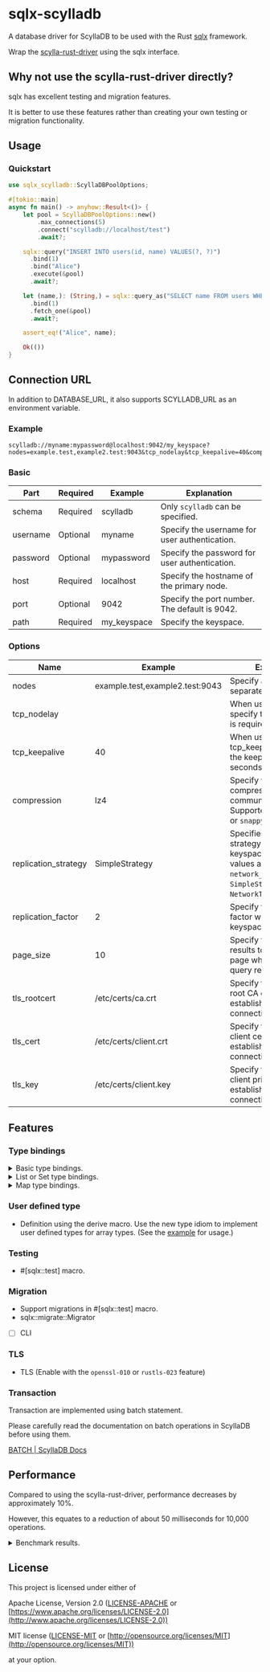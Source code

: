 # sqlx-scylladb

A database driver for ScyllaDB to be used with the Rust [sqlx](https://github.com/launchbadge/sqlx) framework.

Wrap the [scylla-rust-driver](https://github.com/scylladb/scylla-rust-driver) using the sqlx interface.

## Why not use the scylla-rust-driver directly?

sqlx has excellent testing and migration features.

It is better to use these features rather than creating your own testing or migration functionality.

## Usage

### Quickstart

```rust
use sqlx_scylladb::ScyllaDBPoolOptions;

#[tokio::main]
async fn main() -> anyhow::Result<()> {
    let pool = ScyllaDBPoolOptions::new()
        .max_connections(5)
        .connect("scylladb://localhost/test")
        .await?;

    sqlx::query("INSERT INTO users(id, name) VALUES(?, ?)")
      .bind(1)
      .bind("Alice")
      .execute(&pool)
      .await?;

    let (name,): (String,) = sqlx::query_as("SELECT name FROM users WHERE id = ?")
      .bind(1)
      .fetch_one(&pool)
      .await?;

    assert_eq!("Alice", name);

    Ok(())
}
```

## Connection URL

In addition to DATABASE_URL, it also supports SCYLLADB_URL as an environment variable.

### Example

```url
scylladb://myname:mypassword@localhost:9042/my_keyspace?nodes=example.test,example2.test:9043&tcp_nodelay&tcp_keepalive=40&compression=lz4&replication_strategy=simple&replication_factor=2&page_size=10
```

### Basic

| Part     | Required | Example     | Explanation                                   |
|----------|----------|-------------|-----------------------------------------------|
| schema   | Required | scylladb    | Only `scylladb` can be specified.             |
| username | Optional | myname      | Specify the username for user authentication. |
| password | Optional | mypassword  | Specify the password for user authentication. |
| host     | Required | localhost   | Specify the hostname of the primary node.     |
| port     | Optional | 9042        | Specify the port number. The default is 9042. |
| path     | Required | my_keyspace | Specify the keyspace.                         |

### Options

| Name                 | Example                         | Explanation                                                                                                                                                  |
|----------------------|---------------------------------|--------------------------------------------------------------------------------------------------------------------------------------------------------------|
| nodes                | example.test,example2.test:9043 | Specify additional nodes separated by commas.                                                                                                                |
| tcp_nodelay          |                                 | When using tcp_nodelay, specify the key. No value is required.                                                                                               |
| tcp_keepalive        | 40                              | When using tcp_keepalive, specify the keepalive interval in seconds.                                                                                         |
| compression          | lz4                             | Specify when compressing communication data. Supported values are `lz4` or `snappy`.                                                                         |
| replication_strategy | SimpleStrategy                  | Specifies the replication strategy when creating a keyspace. Supported values are `simple`, `network_topology`, `SimpleStrategy`, `NetworkTopologyStrategy`. |
| replication_factor   | 2                               | Specify the replication factor when creating a keyspace.                                                                                                     |
| page_size            | 10                              | Specify the number of results to retrieve per page when receiving query results.                                                                             |
| tls_rootcert         | /etc/certs/ca.crt               | Specify the path to the root CA certificate when establishing a TLS connection.                                                                              |
| tls_cert             | /etc/certs/client.crt           | Specify the path to the client certificate when establishing a TLS connection                                                                                |
| tls_key              | /etc/certs/client.key           | Specify the path to the client private key when establishing a TLS connection                                                                                |

## Features

### Type bindings

<!-- markdownlint-disable MD033 -->

<details>
<summary>Basic type bindings.</summary>

- ASCII (&str, String, Box\<str>, Cow\<'_, str>, Rc\<str>, Arc\<str>)
- TEXT (&str, String, Box\<str>, Cow\<'_, str>, Rc\<str>, Arc\<str>)
- BOOLEAN (bool)
- TINYINT (i8)
- SMALLINT (i16)
- INT (i32)
- BIGINT (i64)
- FLOAT (f32)
- DOUBLE (f64)
- BLOB (Vec\<u8>)
- UUID (uuid::Uuid)
- TIMEUUID (scylla::value::CqlTimeuuid)
- TIMESTAMP (scylla::value::CqlTimestamp, chrono::DateTime\<Utc>, time::OffsetDateTime)
- DATE (scylla::value::CqlDate, chrono::NaiveDate, time::Date)
- TIME (scylla::value::CqlTime, chrono::NaiveTime, time::Time)
- INET (std::net::IpAddr)
- DECIMAL (bigdecimal::Decimal)
- Counter (deserialize only) (scylla::value::Counter)
- Duration
- [ ] Varint

</details>

<details>
<summary>List or Set type bindings.</summary>

- LIST\<ASCII>, SET\<ASCII> ([&str], Vec\<String>)
- LIST\<TEXT>, SET\<TEXT> ([&str], Vec\<String>)
- LIST\<BOOLEAN>, SET\<BOOLEAN> (Vec\<bool>)
- LIST\<TINYINT>, SET\<TINYINT> (Vec\<i8>)
- LIST\<SMALLINT>, SET\<SMALLINT> (Vec\<i16>)
- LIST\<INT>, SET\<INT> (Vec\<i32>)
- LIST\<BIGINT>, SET\<BIGINT> (Vec\<i64>)
- LIST\<FLOAT>, SET\<FLOAT> (Vec\<f32>)
- LIST\<DOUBLE>, SET\<DOUBLE> (Vec\<f64>)
- LIST\<BLOB>, SET\<BLOB> (Vec\<Vec\<u8>>)
- LIST\<UUID>, SET\<UUID> (Vec\<uuid::Uuid>)
- LIST\<TIMEUUID>, SET\<TIMEUUID> (Vec\<scylla::value::CqlTimeuuid>)
- LIST\<TIMESTAMP>, SET\<TIMESTAMP> (Vec\<scylla::value::CqlTimestamp>, Vec\<chrono::DateTime\<Utc>>, Vec\<time::OffsetDateTime>)
- LIST\<DATE>, SET\<DATE> (Vec\<scylla::value::CqlDate>, Vec\<chrono::NaiveDate>, Vec\<time::Date>)
- LIST\<TIME>, SET\<TIME> (Vec\<scylla::value::CqlTime>, Vec\<chrono::NaiveTime>, Vec\<time::Time>)
- LIST\<INET>, SET\<INET> (Vec\<std::net::IpAddr>)
- LIST\<DECIMAL>, SET\<DECIMAL> (Vec\<bigdecimal::Decimal>)
- LIST\<DURATION> (Vec\<scylla::value::CqlDuration>)
- [ ] Varint

</details>

<details>
<summary>Map type bindings.</summary>

- MAP\<ASCII, ASCII>, MAP\<ASCII, TEXT>, MAP\<TEXT, ASCII>, MAP\<TEXT, TEXT> (HashMap\<String, String>)
- MAP\<ASCII, BOOLEAN>, MAP\<TEXT, BOOLEAN> (HashMap\<String, bool>)
- MAP\<ASCII, TINYINT>, MAP\<TEXT, TINYINT> (HashMap\<String, i8>)
- MAP\<ASCII, SMALLINT>, MAP\<TEXT, SMALLINT> (HashMap\<String, i16>)
- MAP\<ASCII, INT>, MAP\<TEXT, INT> (HashMap\<String, i32>)
- MAP\<ASCII, BIGINT>, MAP\<TEXT, BIGINT> (HashMap\<String, i64>)
- MAP\<ASCII, FLOAT>, MAP\<TEXT, FLOAT> (HashMap\<String, f32>)
- MAP\<ASCII, DOUBLE>, MAP\<TEXT, DOUBLE> (HashMap\<String, f64>)
- MAP\<ASCII, UUID>, MAP\<TEXT, UUID> (HashMap\<String, uuid::Uuid>)
- MAP\<ASCII, INET>, MAP\<TEXT, INET> (HashMap\<String, IpAddr>)

</details>

<!-- markdownlint-enable MD033 -->

### User defined type

- Definition using the derive macro. Use the new type idiom to implement user defined types for array types. (See the [example](https://github.com/masato-hi/sqlx-scylladb/blob/main/examples/user_defined_type.rs) for usage.)

### Testing

- #[sqlx::test] macro.

### Migration

- Support migrations in #[sqlx::test] macro.
- sqlx::migrate::Migrator
- [ ] CLI

### TLS

- TLS (Enable with the `openssl-010` or `rustls-023` feature)

### Transaction

Transaction are implemented using batch statement.

Please carefully read the documentation on batch operations in ScyllaDB before using them.

[BATCH | ScyllaDB Docs](https://enterprise.docs.scylladb.com/stable/cql/dml/batch.html)

## Performance

Compared to using the scylla-rust-driver, performance decreases by approximately 10%.

However, this equates to a reduction of about 50 milliseconds for 10,000 operations.

<!-- markdownlint-disable MD033 -->

<details>
<summary>Benchmark results.</summary>

| Name                           | Crate              | Lower bound | Estimate  | Upper bound |
|--------------------------------|--------------------|-------------|-----------|-------------|
| insert_text_with_scylla        | scylla-rust-driver | 460.84 ms   | 461.76 ms | 462.75 ms   |
| insert_text_with_sqlx_scylladb | sqlx-scylladb      | 502.23 ms   | 503.31 ms | 504.54 ms   |
| select_text_with_scylla        | scylla-rust-driver | 456.53 ms   | 457.33 ms | 458.17 ms   |
| select_text_with_sqlx_scylladb | sqlx-scylladb      | 501.69 ms   | 502.67 ms | 503.65 ms   |
| insert_uuid_with_scylla        | scylla-rust-driver | 462.09 ms   | 462.68 ms | 463.29 ms   |
| insert_uuid_with_sqlx_scylladb | sqlx-scylladb      | 506.77 ms   | 507.97 ms | 509.39 ms   |
| select_uuid_with_scylla        | scylla-rust-driver | 457.12 ms   | 458.14 ms | 459.40 ms   |
| select_uuid_with_sqlx_scylladb | sqlx-scylladb      | 502.01 ms   | 502.88 ms | 503.76 ms   |

</details>

<!-- markdownlint-enable MD033 -->

## License

This project is licensed under either of

Apache License, Version 2.0 ([LICENSE-APACHE](https://github.com/masato-hi/sqlx-scylladb/blob/main/LICENSE-APACHE) or [https://www.apache.org/licenses/LICENSE-2.0](http://www.apache.org/licenses/LICENSE-2.0))

MIT license ([LICENSE-MIT](https://github.com/masato-hi/sqlx-scylladb/blob/main/LICENSE-MIT) or [http://opensource.org/licenses/MIT](http://opensource.org/licenses/MIT))

at your option.

